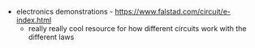 - electronics demonstrations - https://www.falstad.com/circuit/e-index.html
	- really really cool resource for how different circuits work with the different laws